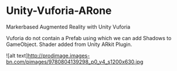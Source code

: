 # Unity-Vuforia-ARone
Markerbased Augmented Reality with Unity Vuforia

Vuforia do not contain a Prefab using which we can add Shadows to GameObject.
Shader added from Unity ARkit Plugin.

![alt text]http://prodimage.images-bn.com/pimages/9780804139298_p0_v4_s1200x630.jpg
